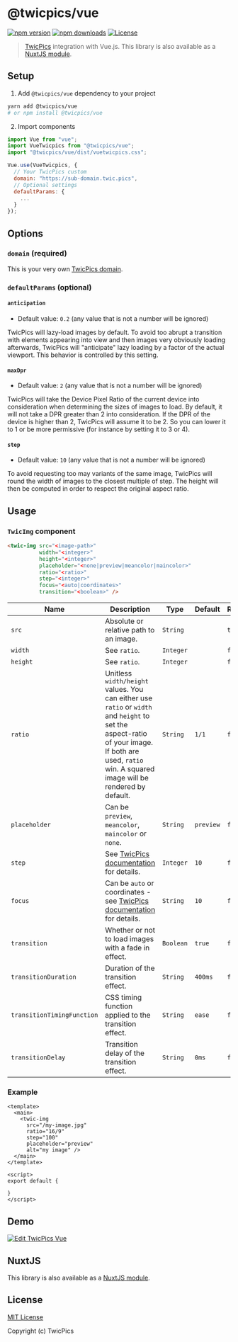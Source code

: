 # @twicpics/vue

[![npm version][npm-version-src]][npm-version-href]
[![npm downloads][npm-downloads-src]][npm-downloads-href]
[![License][license-src]][license-href]

> [TwicPics](https://www.twicpics.com) integration with Vue.js. This library is also available as a [NuxtJS module](https://github.com/TwicPics/nuxt-twicpics).

## Setup

1.  Add `@twicpics/vue` dependency to your project

```bash
yarn add @twicpics/vue
# or npm install @twicpics/vue
```

2.  Import components

```js
import Vue from "vue";
import VueTwicpics from "@twicpics/vue";
import "@twicpics/vue/dist/vuetwicpics.css";

Vue.use(VueTwicpics, {
  // Your TwicPics custom 
  domain: "https://sub-domain.twic.pics",
  // Optional settings
  defaultParams: {
    ...
  }
});
```

## Options

### `domain` (required)

This is your very own [TwicPics domain](https://www.twicpics.com/documentation/subdomain/). 

### `defaultParams` (optional)

#### `anticipation`

*   Default value: `0.2` (any value that is not a number will be ignored)

TwicPics will lazy-load images by default. To avoid too abrupt a transition with elements appearing into view and then images very obviously loading afterwards, TwicPics will "anticipate" lazy loading by a factor of the actual viewport. This behavior is controlled by this setting.

#### `maxDpr`

*   Default value: `2` (any value that is not a number will be ignored)

TwicPics will take the Device Pixel Ratio of the current device into consideration when determining the sizes of images to load. By default, it will not take a DPR greater than 2 into consideration. If the DPR of the device is higher than 2, TwicPics will assume it to be 2. So you can lower it to 1 or be more permissive (for instance by setting it to 3 or 4).

#### `step`

*   Default value: `10` (any value that is not a number will be ignored)

To avoid requesting too may variants of the same image, TwicPics will round the width of images to the closest multiple of step. The height will then be computed in order to respect the original aspect ratio.

## Usage

### `TwicImg` component

```html
<twic-img src="<image-path>"
          width="<integer>"
          height="<integer>"
          placeholder="<none|preview|meancolor|maincolor>"
          ratio="<ratio>"
          step="<integer>"
          focus="<auto|coordinates>"
          transition="<boolean>" />
```

| Name | Description | Type | Default | Required |
|------|-------------|------|---------|----------|
| `src` | Absolute or relative path to an image. | `String` | | `true` |
| `width` | See `ratio`. | `Integer` | | `false` |
| `height` | See `ratio`. | `Integer` | | `false` |
| `ratio` | Unitless `width/height` values. You can either use `ratio` or `width` and `height` to set the aspect-ratio of your image. If both are used, `ratio` win. A squared image will be rendered by default. | `String` | `1/1` | `false` |
| `placeholder` | Can be `preview`, `meancolor`, `maincolor` or `none`. | `String` | `preview` | `false` |
| `step` | See [TwicPics documentation](https://www.twicpics.com/documentation/script-attributes-image/#data-twic-src-step) for details. | `Integer` | `10` | `false` |
| `focus` | Can be `auto` or coordinates - see [TwicPics documentation](https://www.twicpics.com/documentation/script-attributes-image/#data-twic-src-focus) for details. | `String` | `10` | `false` |
| `transition` | Whether or not to load images with a fade in effect. | `Boolean` | `true` | `false` |
| `transitionDuration` | Duration of the transition effect. | `String` | `400ms` | `false` |
| `transitionTimingFunction` | CSS timing function applied to the transition effect. | `String` | `ease` | `false` |
| `transitionDelay` | Transition delay of the transition effect. | `String` | `0ms` | `false` |

### Example

```vue
<template>
  <main>
    <twic-img
      src="/my-image.jpg"
      ratio="16/9"
      step="100"
      placeholder="preview"
      alt="my image" />
  </main>
</template>

<script>
export default {

}
</script>
```

## Demo

[![Edit TwicPics Vue](https://codesandbox.io/static/img/play-codesandbox.svg)](https://codesandbox.io/s/twicpics-vue-vdrbn?fontsize=14&hidenavigation=1&theme=dark)

## NuxtJS

This library is also available as a [NuxtJS module](https://github.com/TwicPics/nuxt-twicpics).

## License

[MIT License](./LICENSE)

Copyright (c) TwicPics

<!-- Badges -->
[npm-version-src]: https://img.shields.io/npm/v/@twicpics/vue/latest.svg
[npm-version-href]: https://npmjs.com/package/@twicpics/vue

[npm-downloads-src]: https://img.shields.io/npm/dt/@twicpics/vue.svg
[npm-downloads-href]: https://npmjs.com/package/@twicpics/vue

[license-src]: https://img.shields.io/npm/l/@twicpics/vue.svg
[license-href]: https://npmjs.com/package/@twicpics/vue
